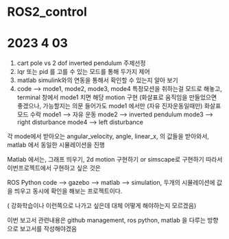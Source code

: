 # ROS2_control


# 2023 4 03
1. cart pole vs 2 dof inverted pendulum 주제선정 
2. lqr 또는 pid 를 고를 수 있는 모드를 통해 두가지 제어
3. matlab simulink와의 연동을 통해서 확인할 수 있는지 알아 보기
4. code --> mode1, mode2, mode3, mode4 특정모션을 취하는걸 모드로 해놓고, terminal 창에서 mode1 치면 해당 motion 구현
(화살표로 움직임을 만들었으면 좋겠으나, 가능할지는 의문 들어가도 mode1 에서만 (자유 진자운동일때만) 화살표 모드 수락
mode1 --> 자유 운동
mode2 --> inverted pendulum 
mode3 --> right disturbance
mode4 --> left disturbance

각 mode에서 받아오는 angular_velocity, angle, linear_x, 의 값들을 받아와서, matlab 에서 동일한 시뮬레이션을 진행

Matlab 에서는, 그래프 띄우기, 2d motion 구현하기 or simscape로 구현하기
따라서 이번프로젝트에서 구현하고 싶은 것은 

ROS Python code --> gazebo --> matlab --> simulation, 두개의 시뮬레이션에 값을 띄우고 동시에 확인을 해보는 프로젝트이다.

( 강화학습이나 이런쪽으로 나가고 싶은데 대체 어떻게 해야하는지 모르겠음)

이번 보고서 관련내용은 github management, ros python, matlab 을 다루는 방향으로 보고서를 작성해야겠음 
